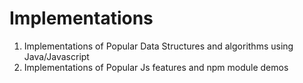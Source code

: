 # Implementations
1. Implementations of Popular Data Structures and algorithms using Java/Javascript
2. Implementations of Popular Js features and npm module demos
